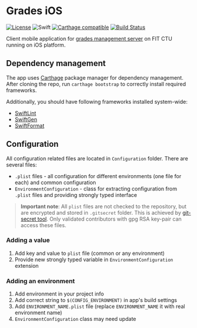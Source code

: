 # Grades iOS
[![License](https://img.shields.io/badge/License-Apache%202.0-blue.svg)](https://opensource.org/licenses/Apache-2.0)
![Swift](https://img.shields.io/badge/Swift-5.0-orange.svg)
[![Carthage compatible](https://img.shields.io/badge/Carthage-compatible-4BC51D.svg?style=flat)](https://github.com/Carthage/Carthage)
[![Build Status](https://travis-ci.com/jstorm31/grades-ios.svg?branch=master)](https://travis-ci.com/jstorm31/grades-ios)


Client mobile application for [grades management server](https://grades.fit.cvut.cz/) on FIT CTU running on iOS platform.

## Dependency management
The app uses [Carthage](https://github.com/Carthage/Carthage) package manager for dependency management. After cloning the repo, run `carthage bootstrap` to correctly install required frameworks.

Additionally, you should have following frameworks installed system-wide:

 * [SwiftLint](https://github.com/realm/SwiftLint)
 * [SwiftGen](https://github.com/SwiftGen/SwiftGen)
 * [SwiftFormat](https://github.com/nicklockwood/SwiftFormat)

## Configuration
All configuration related files are located in `Configuration` folder. There are several files:
 * `.plist` files - all configuration for different environments (one file for each) and common configuration
 * `EnvironmentConfiguration` - class for extracting configuration from `.plist` files and providing strongly typed interface

 > **Important note**: All `plist` files are not checked to the repository, but are encrypted and stored in `.gitsecret` folder. This is achieved by [git-secret tool](https://git-secret.io/). Only validated contributors with gpg RSA key-pair can access these files.

 ### Adding a value
 1. Add key and value to `plist` file (common or any environment)
 2. Provide new strongly typed variable in `EnvironmentConfiguration` extension

 ### Adding an environment
 1. Add environment in your project info
 2. Add correct string to `$(CONFIG_ENVIRONMENT)` in app's build settings
 3. Add `ENVIRONMENT_NAME.plist` file (replace `ENVIRONMENT_NAME` it with real environment name)
 4. `EnvironmentConfiguration` class may need update

